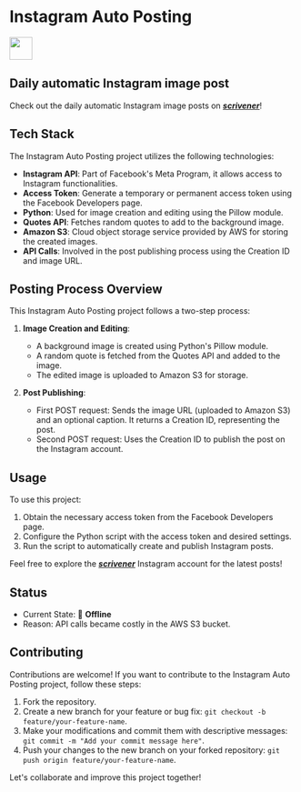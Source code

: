 # Instagram Auto Posting

<img src="https://upload.wikimedia.org/wikipedia/commons/thumb/9/95/Instagram_logo_2022.svg/1200px-Instagram_logo_2022.svg.png" width="40"/>

## Daily automatic Instagram image post
Check out the daily automatic Instagram image posts on [___scrivener___](https://www.instagram.com/___scrivener___/)!

## Tech Stack
The Instagram Auto Posting project utilizes the following technologies:

- **Instagram API**: Part of Facebook's Meta Program, it allows access to Instagram functionalities.
- **Access Token**: Generate a temporary or permanent access token using the Facebook Developers page.
- **Python**: Used for image creation and editing using the Pillow module.
- **Quotes API**: Fetches random quotes to add to the background image.
- **Amazon S3**: Cloud object storage service provided by AWS for storing the created images.
- **API Calls**: Involved in the post publishing process using the Creation ID and image URL.

## Posting Process Overview
This Instagram Auto Posting project follows a two-step process:

1. **Image Creation and Editing**: 
   - A background image is created using Python's Pillow module.
   - A random quote is fetched from the Quotes API and added to the image.
   - The edited image is uploaded to Amazon S3 for storage.

2. **Post Publishing**:
   - First POST request: Sends the image URL (uploaded to Amazon S3) and an optional caption. It returns a Creation ID, representing the post.
   - Second POST request: Uses the Creation ID to publish the post on the Instagram account.

## Usage
To use this project:
1. Obtain the necessary access token from the Facebook Developers page.
2. Configure the Python script with the access token and desired settings.
3. Run the script to automatically create and publish Instagram posts.

Feel free to explore the [___scrivener___](https://www.instagram.com/___scrivener___/) Instagram account for the latest posts!

## Status
- Current State: :red_circle: **Offline**
- Reason: API calls became costly in the AWS S3 bucket.

## Contributing
Contributions are welcome! If you want to contribute to the Instagram Auto Posting project, follow these steps:
1. Fork the repository.
2. Create a new branch for your feature or bug fix: `git checkout -b feature/your-feature-name`.
3. Make your modifications and commit them with descriptive messages: `git commit -m "Add your commit message here"`.
4. Push your changes to the new branch on your forked repository: `git push origin feature/your-feature-name`.

Let's collaborate and improve this project together!
